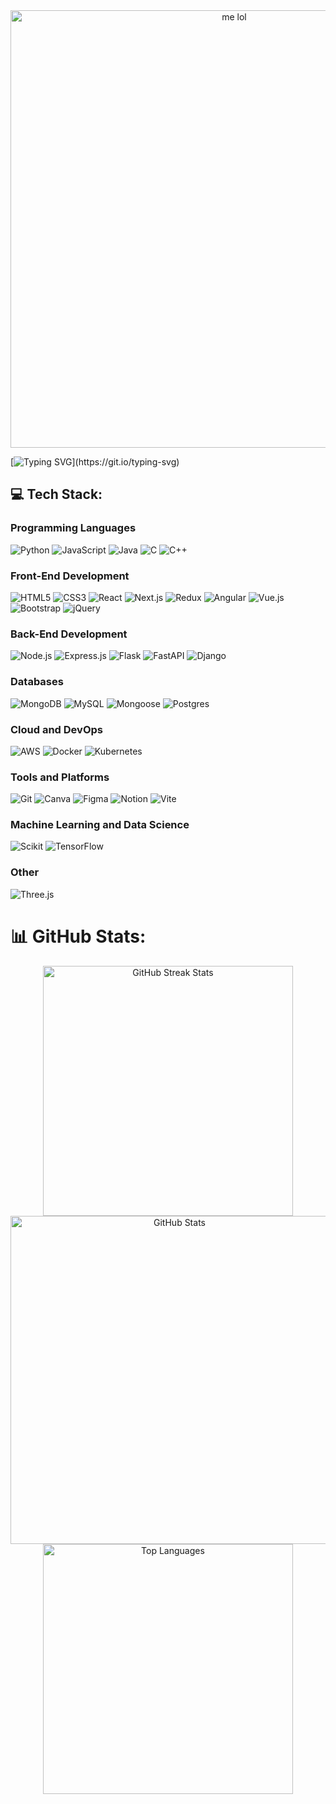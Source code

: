 

<div align="center">
  <img src="https://i.pinimg.com/736x/28/3b/7d/283b7d4ba51e2674d0b192b26353bc28.jpg" alt="me lol" width="700px">
</div>

[![Typing SVG](https://readme-typing-svg.herokuapp.com?color=%2336BCF7&lines=Hi,+This+is+Sabitha!!;I+do+FSD,+ML,+NLP,+CV,+GenAI+etc;I+love+building+brainrot+projects!!)](https://git.io/typing-svg)


## 💻 Tech Stack:

### Programming Languages
![Python](https://img.shields.io/badge/python-3670A0?style=for-the-badge&logo=python&logoColor=ffdd54)
![JavaScript](https://img.shields.io/badge/javascript-%23323330.svg?style=for-the-badge&logo=javascript&logoColor=%23F7DF1E)
![Java](https://img.shields.io/badge/java-%23ED8B00.svg?style=for-the-badge&logo=openjdk&logoColor=white)
![C](https://img.shields.io/badge/c-%2300599C.svg?style=for-the-badge&logo=c&logoColor=white)
![C++](https://img.shields.io/badge/c++-%2300599C.svg?style=for-the-badge&logo=c%2B%2B&logoColor=white)

### Front-End Development
![HTML5](https://img.shields.io/badge/html5-%23E34F26.svg?style=for-the-badge&logo=html5&logoColor=white)
![CSS3](https://img.shields.io/badge/css3-%231572B6.svg?style=for-the-badge&logo=css3&logoColor=white)
![React](https://img.shields.io/badge/React-61DAFB.svg?style=for-the-badge&logo=React&logoColor=black)
![Next.js](https://img.shields.io/badge/Next.js-black?style=for-the-badge&logo=next.js&logoColor=white)
![Redux](https://img.shields.io/badge/Redux-764ABC?style=for-the-badge&logo=redux&logoColor=fff)
![Angular](https://img.shields.io/badge/Angular-%23DD0031.svg?style=for-the-badge&logo=angular&logoColor=white)
![Vue.js](https://img.shields.io/badge/Vue.js-4FC08D?style=for-the-badge&logo=vuedotjs&logoColor=fff)
![Bootstrap](https://img.shields.io/badge/Bootstrap-7952B3?style=for-the-badge&logo=bootstrap&logoColor=fff)
![jQuery](https://img.shields.io/badge/jQuery-0769AD?style=for-the-badge&logo=jquery&logoColor=fff)

### Back-End Development
![Node.js](https://img.shields.io/badge/Node.js-339933?style=for-the-badge&logo=nodedotjs&logoColor=white)
![Express.js](https://img.shields.io/badge/express.js-%23404d59.svg?style=for-the-badge&logo=express&logoColor=%2361DAFB)
![Flask](https://img.shields.io/badge/flask-%23000.svg?style=for-the-badge&logo=flask&logoColor=white)
![FastAPI](https://img.shields.io/badge/FastAPI-009485.svg?style=for-the-badge&logo=fastapi&logoColor=white)
![Django](https://img.shields.io/badge/Django-%23092E20.svg?style=for-the-badge&logo=django&logoColor=white)

### Databases
![MongoDB](https://img.shields.io/badge/MongoDB-%234ea94b.svg?style=for-the-badge&logo=mongodb&logoColor=white)
![MySQL](https://img.shields.io/badge/mysql-4479A1.svg?style=for-the-badge&logo=mysql&logoColor=white)
![Mongoose](https://img.shields.io/badge/Mongoose-880000.svg?style=for-the-badge&logo=Mongoose&logoColor=white)
![Postgres](https://img.shields.io/badge/Postgres-%23316192.svg?style=for-the-badge&logo=postgresql&logoColor=white)

### Cloud and DevOps
![AWS](https://img.shields.io/badge/AWS-%23FF9900.svg?style=for-the-badge&logo=amazon-aws&logoColor=white)
![Docker](https://img.shields.io/badge/Docker-2496ED?style=for-the-badge&logo=docker&logoColor=fff)
![Kubernetes](https://img.shields.io/badge/Kubernetes-326CE5?style=for-the-badge&logo=kubernetes&logoColor=fff)

### Tools and Platforms
![Git](https://img.shields.io/badge/Git-F05032?style=for-the-badge&logo=git&logoColor=fff)
![Canva](https://img.shields.io/badge/Canva-%2300C4CC.svg?style=for-the-badge&logo=Canva&logoColor=white)
![Figma](https://img.shields.io/badge/Figma-F24E1E?style=for-the-badge&logo=figma&logoColor=white)
![Notion](https://img.shields.io/badge/Notion-000?style=for-the-badge&logo=notion&logoColor=fff)
![Vite](https://img.shields.io/badge/Vite-646CFF?style=for-the-badge&logo=vite&logoColor=fff)

### Machine Learning and Data Science
![Scikit](https://img.shields.io/badge/scikitlearn-F7931E.svg?style=for-the-badge&logo=scikit-learn&logoColor=white)
![TensorFlow](https://img.shields.io/badge/TensorFlow-FF6F00?style=for-the-badge&logo=TensorFlow&logoColor=white)

### Other
![Three.js](https://img.shields.io/badge/Three.js-000?style=for-the-badge&logo=threedotjs&logoColor=fff)

<h1>📊 GitHub Stats:</h1>
<div align="center">
  <img src="https://github-readme-streak-stats.herokuapp.com/?user=sabithapaulraj&theme=dracula&hide_border=true" width="400" alt="GitHub Streak Stats">
</div>
<div align="center" style="display: flex; flex-wrap: wrap; justify-content: center;">
  <img src="https://github-readme-stats.vercel.app/api?username=sabithapaulraj&theme=dracula&show_icons=true&hide_border=true&count_private=true" width="525" alt="GitHub Stats">
  <img src="https://github-readme-stats.vercel.app/api/top-langs/?username=sabithapaulraj&theme=dracula&show_icons=true&hide_border=true&layout=compact" width="400" alt="Top Languages">
</div>

